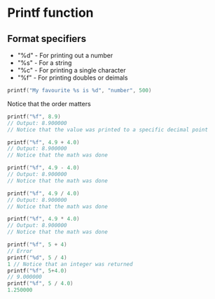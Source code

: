 # Printf function

## Format specifiers

- "%d" - For printing out a number
- "%s" - For a string
- "%c" - For printing a single character
- "%f" - For printing doubles or deimals

```c
printf("My favourite %s is %d", "number", 500)
```

Notice that the order matters

```c
printf("%f", 8.9)
// Output: 8.900000
// Notice that the value was printed to a specific decimal point
```

```c
printf("%f", 4.9 + 4.0)
// Output: 8.900000
// Notice that the math was done
```

```c
printf("%f", 4.9 - 4.0)
// Output: 8.900000
// Notice that the math was done
```

```c
printf("%f", 4.9 / 4.0)
// Output: 8.900000
// Notice that the math was done
```

```c
printf("%f", 4.9 * 4.0)
// Output: 8.900000
// Notice that the math was done
```

```c
printf("%f", 5 + 4)
// Error
printf("%d", 5 / 4)
1 // Notice that an integer was returned
printf("%f", 5+4.0)
// 9.000000
printf("%f", 5 / 4.0)
1.250000
```
